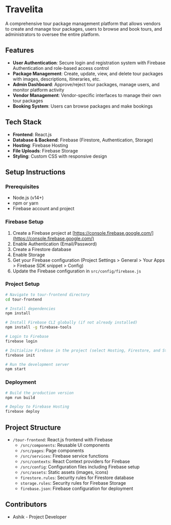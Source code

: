 # Travelita

A comprehensive tour package management platform that allows vendors to create and manage tour packages, users to browse and book tours, and administrators to oversee the entire platform.

## Features

- **User Authentication**: Secure login and registration system with Firebase Authentication and role-based access control
- **Package Management**: Create, update, view, and delete tour packages with images, descriptions, itineraries, etc.
- **Admin Dashboard**: Approve/reject tour packages, manage users, and monitor platform activity
- **Vendor Management**: Vendor-specific interfaces to manage their own tour packages
- **Booking System**: Users can browse packages and make bookings

## Tech Stack

- **Frontend**: React.js
- **Database & Backend**: Firebase (Firestore, Authentication, Storage)
- **Hosting**: Firebase Hosting
- **File Uploads**: Firebase Storage
- **Styling**: Custom CSS with responsive design

## Setup Instructions

### Prerequisites
- Node.js (v14+)
- npm or yarn
- Firebase account and project

### Firebase Setup

1. Create a Firebase project at [https://console.firebase.google.com/](https://console.firebase.google.com/)
2. Enable Authentication (Email/Password)
3. Create a Firestore database
4. Enable Storage
5. Get your Firebase configuration (Project Settings > General > Your Apps > Firebase SDK snippet > Config)
6. Update the Firebase configuration in `src/config/firebase.js`

### Project Setup

```bash
# Navigate to tour-frontend directory
cd tour-frontend

# Install dependencies
npm install

# Install Firebase CLI globally (if not already installed)
npm install -g firebase-tools

# Login to Firebase
firebase login

# Initialize Firebase in the project (select Hosting, Firestore, and Storage)
firebase init

# Run the development server
npm start
```

### Deployment

```bash
# Build the production version
npm run build

# Deploy to Firebase Hosting
firebase deploy
```

## Project Structure

- `/tour-frontend`: React.js frontend with Firebase
  - `/src/components`: Reusable UI components
  - `/src/pages`: Page components
  - `/src/services`: Firebase service functions
  - `/src/contexts`: React Context providers for Firebase
  - `/src/config`: Configuration files including Firebase setup
  - `/src/assets`: Static assets (images, icons)
  - `firestore.rules`: Security rules for Firestore database
  - `storage.rules`: Security rules for Firebase Storage
  - `firebase.json`: Firebase configuration for deployment

## Contributors

- Ashik - Project Developer 